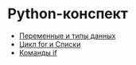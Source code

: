 # Python-конспект
* [Переменные и типы данных](./Списки/list.md)
* [Цикл for и Списки](./Списки/list.md)
* [Команды if](./Команды_if/if.md)
